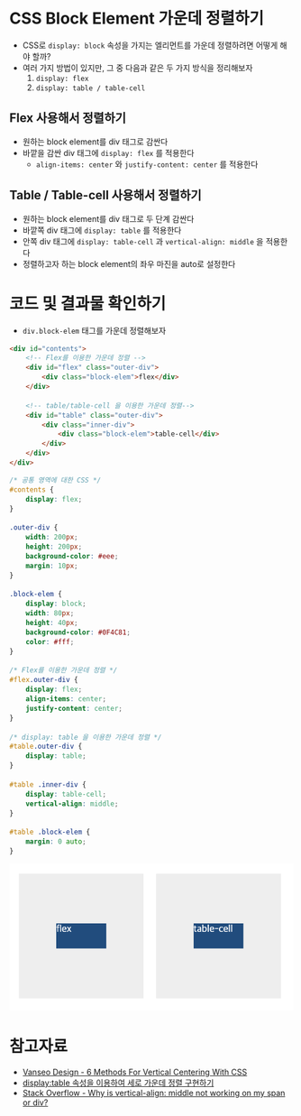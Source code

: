 # CSS Block Element 가운데 정렬하기

- CSS로 `display: block` 속성을 가지는 엘리먼트를 가운데 정렬하려면 어떻게 해야 할까?
- 여러 가지 방법이 있지만, 그 중 다음과 같은 두 가지 방식을 정리해보자
    1. `display: flex`
    2. `display: table / table-cell`

## Flex 사용해서 정렬하기

- 원하는 block element를 div 태그로 감싼다
- 바깥을 감싼 div 태그에 `display: flex` 를 적용한다
    - `align-items: center` 와 `justify-content: center` 를 적용한다

## Table / Table-cell 사용해서 정렬하기

- 원하는 block element를 div 태그로 두 단계 감싼다
- 바깥쪽 div 태그에 `display: table` 를 적용한다
- 안쪽 div 태그에 `display: table-cell` 과 `vertical-align: middle` 을 적용한다
- 정렬하고자 하는 block element의 좌우 마진을 auto로 설정한다

# 코드 및 결과물 확인하기

- `div.block-elem` 태그를 가운데 정렬해보자

```html
<div id="contents">
    <!-- Flex를 이용한 가운데 정렬 -->
    <div id="flex" class="outer-div">
        <div class="block-elem">flex</div>
    </div>
    
    <!-- table/table-cell 을 이용한 가운데 정렬-->
    <div id="table" class="outer-div">
        <div class="inner-div">
            <div class="block-elem">table-cell</div>
        </div>
    </div>
</div>
```

```css
/* 공통 영역에 대한 CSS */
#contents {
    display: flex;
}

.outer-div {
    width: 200px;
    height: 200px;
    background-color: #eee;
    margin: 10px;
}

.block-elem {
    display: block;
    width: 80px;
    height: 40px;
    background-color: #0F4C81;
    color: #fff;
}

/* Flex를 이용한 가운데 정렬 */
#flex.outer-div {
    display: flex;
    align-items: center;
    justify-content: center;
}

/* display: table 을 이용한 가운데 정렬 */
#table.outer-div {
    display: table;
}

#table .inner-div {
    display: table-cell;
    vertical-align: middle;
}

#table .block-elem {
    margin: 0 auto;
}
```

![](fig/center_block_element.png)

# 참고자료

- [Vanseo Design - 6 Methods For Vertical Centering With CSS](https://vanseodesign.com/css/vertical-centering/)
- [display:table 속성을 이용하여 세로 가운데 정렬 구현하기](http://blog.302chanwoo.com/2016/07/vertical-center/)
- [Stack Overflow - Why is vertical-align: middle not working on my span or div?](https://stackoverflow.com/questions/16629561/why-is-vertical-align-middle-not-working-on-my-span-or-div)
